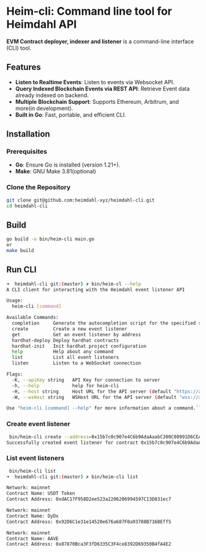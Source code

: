 # Heim-cli: Command line tool for Heimdahl API

**EVM Contract deployer, indexer and listener**
is a command-line interface (CLI) tool.

## Features
- **Listen to Realtime Events**: Listen to events via Websocket API.
- **Query Indexed Blockchain Events via REST API**: Retrieve Event data already indexed on backend.
- **Multiple Blockchain Support**: Supports Ethereum, Arbitrum, and more(in development).
- **Built in Go**: Fast, portable, and efficient CLI.

## Installation

### Prerequisites

- **Go**: Ensure Go is installed (version 1.21+).
- **Make**: GNU Make 3.81(optional)

### Clone the Repository

```bash
git clone git@github.com:heimdahl-xyz/heimdahl-cli.git
cd heimdahl-cli
```
## Build

```bash
go build -o bin/heim-cli main.go
or
make build 
```

## Run CLI
```bash
➜  heimdahl-cli git:(master) ✗ bin/heim-cl --help
A CLI client for interacting with the Heimdahl event listener API

Usage:
  heim-cli [command]

Available Commands:
  completion     Generate the autocompletion script for the specified shell
  create         Create a new event listener
  get            Get an event listener by address
  hardhat-deploy Deploy hardhat contracts
  hardhat-init   Init hardhat project configuration
  help           Help about any command
  list           List all event listeners
  listen         Listen to a WebSocket connection

Flags:
  -K, --apiKey string   API Key for connection to server
  -h, --help            help for heim-cli
  -H, --host string     Host URL for the API server (default "https://api.heimdahl.xyz")
  -W, --wsHost string   WSHost URL for the API server (default "wss://api.heimdahl.xyz")

Use "heim-cli [command] --help" for more information about a command.```
```

### Create event listener
```bash
 bin/heim-cli create --address=0x15b7c0c907e4C6b9AdaAaabC300C08991D6CEA05 --name="GEL Token" --network="mainnet" --chain="ethereum"
Successfully created event listener for contract 0x15b7c0c907e4C6b9AdaAaabC300C08991D6CEA05%
```

### List event listeners
```bash
 bin/heim-cli list
➜  heimdahl-cli git:(master) ✗ bin/heim-cli list

Network: mainnet
Contract Name: USDT Token
Contract Address: 0xdAC17F958D2ee523a2206206994597C13D831ec7

Network: mainnet
Contract Name: DyDx
Contract Address: 0x92D6C1e31e14520e676a687F0a93788B716BEff5

Network: mainnet
Contract Name: AAVE
Contract Address: 0x87870Bca3F3fD6335C3F4ce8392D69350B4fA4E2
```

